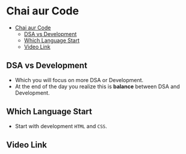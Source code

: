 # Chai aur Code

- [Chai aur Code](#chai-aur-code)
  - [DSA vs Development](#dsa-vs-development)
  - [Which Language Start](#which-language-start)
  - [Video Link](#video-link)

## DSA vs Development

- Which you will focus on more DSA or Development.
- At the end of the day you realize this is __balance__ between DSA and Development.

## Which Language Start

- Start with development `HTML` and `CSS`.

## Video Link

